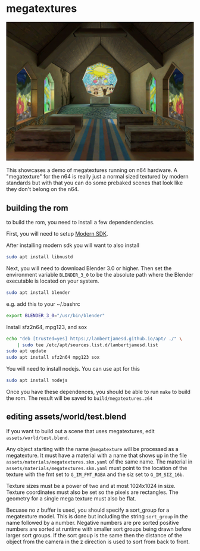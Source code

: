 # megatextures

![Screenshot](./images/screenshot.png)

This showcases a demo of megatextures running on n64 hardware. A "megatexture" for the n64 is really just a normal sized textured by modern standards but with that you can do some prebaked scenes that look like they don't belong on the n64.

## building the rom

to build the rom, you need to install a few dependendencies.

First, you will need to setup [Modern SDK](https://crashoveride95.github.io/n64hbrew/modernsdk/startoff.html).

After installing modern sdk you will want to also install

```sh
sudo apt install libnustd
```

Next, you will need to download Blender 3.0 or higher. Then set the environment variable `BLENDER_3_0` to be the absolute path where the Blender executable is located on your system.

```sh
sudo apt install blender
```

e.g. add this to your ~/.bashrc

```bash
export BLENDER_3_0="/usr/bin/blender"
```

Install sfz2n64, mpg123, and sox

```sh
echo "deb [trusted=yes] https://lambertjamesd.github.io/apt/ ./" \
    | sudo tee /etc/apt/sources.list.d/lambertjamesd.list
sudo apt update
sudo apt install sfz2n64 mpg123 sox
```

You will need to install nodejs. You can use apt for this

```sh
sudo apt install nodejs
```

Once you have these dependences, you should be able to run `make` to build the rom. The result will be saved to `build/megatextures.z64`

## editing assets/world/test.blend

If you want to build out a scene that uses megatextures, edit `assets/world/test.blend`.

Any object starting with the name `@megatexture` will be processed as a megatexture. It must have a material with a name that shows up in the file `assets/materials/megatextures.skm.yaml` of the same name. The material in `assets/materials/megatextures.skm.yaml` must point to the location of the texture with the fmt set to `G_IM_FMT_RGBA` and the siz set to `G_IM_SIZ_16b`. 

Texture sizes must be a power of two and at most 1024x1024 in size. Texture coordinates must also be set so the pixels are rectangles. The geometry for a single mega texture must also be flat. 

Becuase no z buffer is used, you should specify a sort_group for a megatexture model. This is done but including the string `sort_group` in the name followed by a number. Negative numbers are pre sorted positive numbers are sorted at runtime with smaller sort groups being drawn before larger sort groups. If the sort group is the same then the distance of the object from the camera in the z direction is used to sort from back to front.